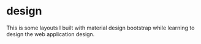 # design

This is some layouts I built with material design bootstrap while learning to design the web application design. 
